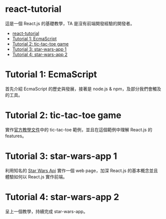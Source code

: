 # react-tutorial

這是一個 React.js 的基礎教學，TA 是沒有前端開發經驗的開發者。

- [react-tutorial](#react-tutorial)
- [Tutorial 1: EcmaScript](#tutorial-1-ecmascript)
- [Tutorial 2: tic-tac-toe game](#tutorial-2-tic-tac-toe-game)
- [Tutorial 3: star-wars-app 1](#tutorial-3-star-wars-app-1)
- [Tutorial 4: star-wars-app 2](#tutorial-4-star-wars-app-2)

# Tutorial 1: EcmaScript

首先介紹 EcmaScript 的歷史與發展，接著是 node.js & npm，及部分我們會觸及的工具。

# Tutorial 2: tic-tac-toe game

實作[官方教學文件](https://reactjs.org/tutorial/tutorial.html)中的 tic-tac-toe 範例，並且在這個範例中理解 React.js 的 features。

# Tutorial 3: star-wars-app 1

利用知名的 [Star Wars Api](https://swapi.dev/) 實作一個 web page，加深 React.js 的基本概念並且體驗如何以 React.js 實作前端。

# Tutorial 4: star-wars-app 2

呈上一個教學，持續完成 star-wars-app。